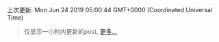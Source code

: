 
  
 上次更新: Mon Jun 24 2019 05:00:44 GMT+0000 (Coordinated Universal Time) 

 > 仅显示一小时内更新的post, [更多...](screenshots/)
  